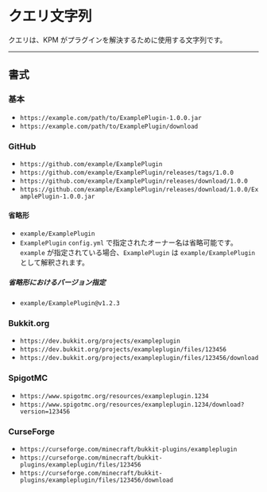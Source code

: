 # クエリ文字列

クエリは、KPM がプラグインを解決するために使用する文字列です。

---

## 書式

### 基本

+ `https://example.com/path/to/ExamplePlugin-1.0.0.jar`
+ `https://example.com/path/to/ExamplePlugin/download`

### GitHub

+ `https://github.com/example/ExamplePlugin`
+ `https://github.com/example/ExamplePlugin/releases/tags/1.0.0`
+ `https://github.com/example/ExamplePlugin/releases/download/1.0.0`
+ `https://github.com/example/ExamplePlugin/releases/download/1.0.0/ExamplePlugin-1.0.0.jar`

#### 省略形

+ `example/ExamplePlugin`  
+ `ExamplePlugin`
  `config.yml` で指定されたオーナー名は省略可能です。`example` が指定されている場合、`ExamplePlugin` は `example/ExamplePlugin` として解釈されます。

##### 省略形におけるバージョン指定

+ `example/ExamplePlugin@v1.2.3`

### Bukkit.org

+ `https://dev.bukkit.org/projects/exampleplugin`
+ `https://dev.bukkit.org/projects/exampleplugin/files/123456`
+ `https://dev.bukkit.org/projects/exampleplugin/files/123456/download`

### SpigotMC

+ `https://www.spigotmc.org/resources/exampleplugin.1234`
+ `https://www.spigotmc.org/resources/exampleplugin.1234/download?version=123456`

### CurseForge

+ `https://curseforge.com/minecraft/bukkit-plugins/exampleplugin`
+ `https://curseforge.com/minecraft/bukkit-plugins/exampleplugin/files/123456`
+ `https://curseforge.com/minecraft/bukkit-plugins/exampleplugin/files/123456/download`
